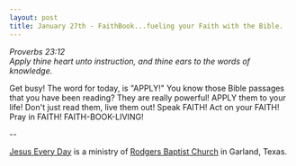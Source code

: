 ```yaml
---
layout: post
title: January 27th - FaithBook...fueling your Faith with the Bible.
---
```


_Proverbs 23:12  
Apply thine heart unto instruction, and thine ears to the words of
knowledge._

Get busy! The word for today, is "APPLY!" You know those Bible
passages that you have been reading? They are really powerful! APPLY
them to your life! Don't just read them, live them out! Speak FAITH!
Act on your FAITH! Pray in FAITH! FAITH-BOOK-LIVING!

 --

<a href=http://jesuseveryday.net>Jesus Every Day</a> is a ministry of <a href=http://rodgersbaptist.net>Rodgers Baptist Church</a> in Garland, Texas.
